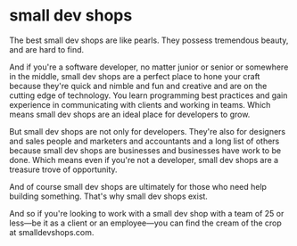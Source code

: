 # small dev shops

The best small dev shops are like pearls. They possess tremendous beauty, and are hard to find.

And if you're a software developer, no matter junior or senior or somewhere in the middle, small dev shops are a perfect place to hone your craft because they're quick and nimble and fun and creative and are on the cutting edge of technology. You learn programming best practices and gain experience in communicating with clients and working in teams. Which means small dev shops are an ideal place for developers to grow.  

But small dev shops are not only for developers. They're also for designers and sales people and marketers and accountants and a long list of others because small dev shops are businesses and businesses have work to be done. Which means even if you're not a developer, small dev shops are a treasure trove of opportunity. 

And of course small dev shops are ultimately for those who need help building something. That's why small dev shops exist. 

And so if you're looking to work with a small dev shop with a team of 25 or less—be it as a client or an employee—you can find the cream of the crop at smalldevshops.com. 
